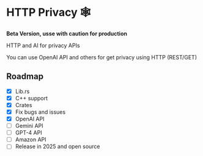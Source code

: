 # HTTP Privacy 🕸️

**Beta Version, usse with caution for production**

HTTP and AI for privacy APIs

You can use OpenAI API and others for get privacy using HTTP (REST/GET)

## Roadmap

- [x] Lib.rs
- [x] C++ support
- [x] Crates
- [x] Fix bugs and issues
- [x] OpenAI API
- [ ] Gemini API
- [ ] GPT-4 API
- [ ] Amazon API
- [ ] Release in 2025 and open source 
